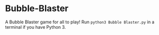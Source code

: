 # Bubble-Blaster
A Bubble Blaster game for all to play! Run `python3 Bubble Blaster.py` in a terminal if you have Python 3.
